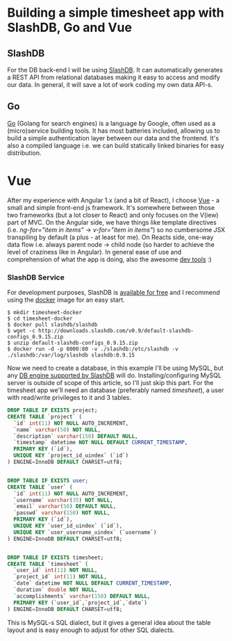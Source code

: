 # Building a simple timesheet app with SlashDB, Go and Vue

## SlashDB
For the DB back-end I will be using [SlashDB](https://www.slashdb.com/).
It can automatically generates a REST API from relational databases making it easy to access and modify our data.
In general, it will save a lot of work coding my own data API-s.

## Go
[Go](https://golang.org/) (Golang for search engines) is a language by Google, often used as a (micro)service building tools.
It has most batteries included, allowing us to build a simple authentication layer between our data and the frontend.
It's also a compiled language i.e. we can build statically linked binaries for easy distribution.

# Vue
After my experience with Angular 1.x (and a bit of React),
I choose [Vue](https://vuejs.org/) - a small and simple front-end js framework.
It's somewhere between those two frameworks (but a lot closer to React) and
only focuses on the V(iew) part of MVC.
On the Angular side, we have things like template directives (i.e. *ng-for="item in items"* -> *v-for="item in items"*)
so no cumbersome JSX transpiling by default (a plus - at least for me).
On Reacts side, one-way data flow i.e. always parent node -> child node (so harder to achieve the level of craziness like in Angular).
In general ease of use and comprehension of what the app is doing, also the awesome [dev tools](https://github.com/vuejs/vue-devtools) :)

### SlashDB Service
For development purposes, SlashDB is [available for free](https://www.slashdb.com/download/)
and I recommend using the [docker](https://docs.slashdb.com/user-guide/docker.html) image for an easy start.

```
$ mkdir timesheet-docker
$ cd timesheet-docker
$ docker pull slashdb/slashdb
$ wget -c http://downloads.slashdb.com/v0.9/default-slashdb-configs_0.9.15.zip
$ unzip default-slashdb-configs_0.9.15.zip
$ docker run -d -p 8000:80 -v ./slashdb:/etc/slashdb -v ./slashdb:/var/log/slashdb slashdb:0.9.15
```

Now we need to create a database, in this example I'll be using MySQL, but any [DB engine supported by SlashDB](https://www.slashdb.com/pricing/) will do.
Installing/configuring MySQL server is outside of scope of this article, so I'll just skip this part.
For the timesheet app we'll need an database (preferably named *timesheet*), a user with read/write privileges to it and 3 tables.

```sql
DROP TABLE IF EXISTS project;
CREATE TABLE `project` (
  `id` int(11) NOT NULL AUTO_INCREMENT,
  `name` varchar(50) NOT NULL,
  `description` varchar(150) DEFAULT NULL,
  `timestamp` datetime NOT NULL DEFAULT CURRENT_TIMESTAMP,
  PRIMARY KEY (`id`),
  UNIQUE KEY `project_id_uindex` (`id`)
) ENGINE=InnoDB DEFAULT CHARSET=utf8;


DROP TABLE IF EXISTS user;
CREATE TABLE `user` (
  `id` int(11) NOT NULL AUTO_INCREMENT,
  `username` varchar(35) NOT NULL,
  `email` varchar(50) DEFAULT NULL,
  `passwd` varchar(150) NOT NULL,
  PRIMARY KEY (`id`),
  UNIQUE KEY `user_id_uindex` (`id`),
  UNIQUE KEY `user_username_uindex` (`username`)
) ENGINE=InnoDB DEFAULT CHARSET=utf8;


DROP TABLE IF EXISTS timesheet;
CREATE TABLE `timesheet` (
  `user_id` int(11) NOT NULL,
  `project_id` int(11) NOT NULL,
  `date` datetime NOT NULL DEFAULT CURRENT_TIMESTAMP,
  `duration` double NOT NULL,
  `accomplishments` varchar(150) DEFAULT NULL,
  PRIMARY KEY (`user_id`,`project_id`,`date`)
) ENGINE=InnoDB DEFAULT CHARSET=utf8;
```

This is MySQL-s SQL dialect, but it gives a general idea about the table layout
and is easy enough to adjust for other SQL dialects.
